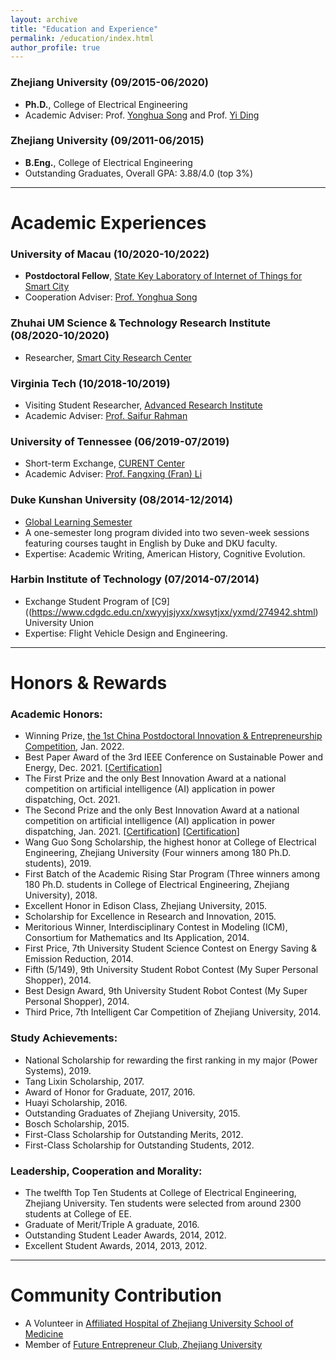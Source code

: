 ```yaml
---
layout: archive
title: "Education and Experience"
permalink: /education/index.html
author_profile: true
---
```


### Zhejiang University (09/2015-06/2020) 

- **Ph.D.**, College of Electrical Engineering
- Academic Adviser: Prof. [Yonghua Song](https://rto.um.edu.mo/biography/) and Prof. [Yi Ding](https://person.zju.edu.cn/en/110)

### Zhejiang University (09/2011-06/2015)

- **B.Eng.**, College of Electrical Engineering
- Outstanding Graduates, Overall GPA: 3.88/4.0 (top 3%)

 

------

# Academic Experiences

### University of Macau (10/2020-10/2022)

- **Postdoctoral Fellow**, [State Key Laboratory of Internet of Things for Smart City](https://skliotsc.um.edu.mo/)
- Cooperation Adviser: [Prof. Yonghua Song](https://rto.um.edu.mo/biography/)



### Zhuhai UM Science & Technology Research Institute (08/2020-10/2020)

- Researcher, [Smart City Research Center](http://www.zumri.cn/)



### Virginia Tech (10/2018-10/2019)

- Visiting Student Researcher, [Advanced Research Institute](https://ari.vt.edu/)
- Academic Adviser: [Prof. Saifur Rahman](http://www.saifurrahman.org/)



### University of Tennessee (06/2019-07/2019)

- Short-term Exchange, [CURENT Center](https://curent.utk.edu/)
- Academic Adviser: [Prof. Fangxing (Fran) Li](http://web.eecs.utk.edu/~fli6/)



### Duke Kunshan University (08/2014-12/2014)

- [Global Learning Semester](https://dukekunshan.edu.cn/en/node/4017)
- A one-semester long program divided into two seven-week sessions featuring courses taught in English by Duke and DKU faculty.
- Expertise: Academic Writing, American History, Cognitive Evolution.



### Harbin Institute of Technology (07/2014-07/2014)

- Exchange Student Program of [C9]((https://www.cdgdc.edu.cn/xwyyjsjyxx/xwsytjxx/yxmd/274942.shtml) University Union
- Expertise: Flight Vehicle Design and Engineering.





------

# Honors & Rewards

### **Academic Honors:**

- Winning Prize, [the 1st China Postdoctoral Innovation & Entrepreneurship Competition](https://postdocinno.gdhrss.gov.cn/webpolicydetail?columnName=third&detailId=495), Jan. 2022.
- Best Paper Award of the 3rd IEEE Conference on Sustainable Power and Energy, Dec. 2021. [[Certification](https://huihongxun.github.io/files/Awards/2021_iSPEC_BestPaper.pdf)]
- The First Prize and the only Best Innovation Award at a national competition on artificial intelligence (AI) application in power dispatching, Oct. 2021.
- The Second Prize and the only Best Innovation Award at a national competition on artificial intelligence (AI) application in power dispatching, Jan. 2021. [[Certification](https://huihongxun.github.io/files/Awards/2021_01_AI_SecondPrize.jpg)] [[Certification](https://huihongxun.github.io/files/Awards/2021_01_AI_Innovation.jpg)]
- Wang Guo Song Scholarship, the highest honor at College of Electrical Engineering, Zhejiang University (Four winners among 180 Ph.D. students), 2019.
- First Batch of the Academic Rising Star Program (Three winners among 180 Ph.D. students in College of Electrical Engineering, Zhejiang University), 2018.
- Excellent Honor in Edison Class, Zhejiang University, 2015.
- Scholarship for Excellence in Research and Innovation, 2015.
- Meritorious Winner, Interdisciplinary Contest in Modeling (ICM), Consortium for Mathematics and Its Application, 2014.
- First Price, 7th University Student Science Contest on Energy Saving & Emission Reduction, 2014.
- Fifth (5/149), 9th University Student Robot Contest (My Super Personal Shopper), 2014.
- Best Design Award, 9th University Student Robot Contest (My Super Personal Shopper), 2014.
- Third Price, 7th Intelligent Car Competition of Zhejiang University, 2014.

### **Study Achievements:**

- National Scholarship for rewarding the first ranking in my major (Power Systems), 2019. 
- Tang Lixin Scholarship, 2017.
- Award of Honor for Graduate, 2017, 2016.
- Huayi Scholarship, 2016.
- Outstanding Graduates of Zhejiang University, 2015.
- Bosch Scholarship, 2015.
- First-Class Scholarship for Outstanding Merits, 2012.
- First-Class Scholarship for Outstanding Students, 2012.

### **Leadership, Cooperation and Morality:**

- The twelfth Top Ten Students at College of Electrical Engineering, Zhejiang University. Ten students were selected from around 2300 students at College of EE.
- Graduate of Merit/Triple A graduate, 2016.
- Outstanding Student Leader Awards, 2014, 2012.
- Excellent Student Awards, 2014, 2013, 2012.



------

# Community Contribution

- A Volunteer in [Affiliated Hospital of Zhejiang University School of Medicine](http://www.z2hospital.com/cms/gjzzzyz.aspx)
- Member of [Future Entrepreneur Club, Zhejiang University](https://baike.baidu.com/item/未来企业家俱乐部/22222219)